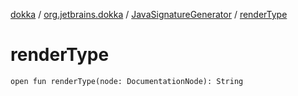 [dokka](../../index.md) / [org.jetbrains.dokka](../index.md) / [JavaSignatureGenerator](index.md) / [renderType](renderType.md)

# renderType

```
open fun renderType(node: DocumentationNode): String
```
